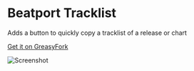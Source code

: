 # Beatport Tracklist
Adds a button to quickly copy a tracklist of a release or chart

[Get it on GreasyFork](https://greasyfork.org/en/scripts/401349-beatport-tracklist)

![Screenshot](https://i.imgur.com/O7X71qP.png)